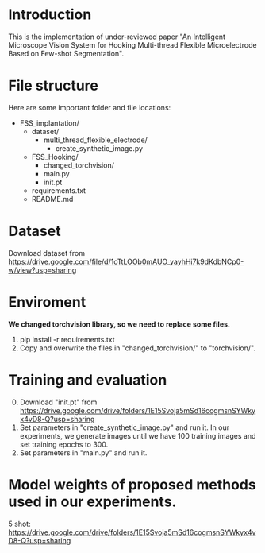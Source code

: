 # Introduction
This is the implementation of under-reviewed paper "An Intelligent Microscope Vision System for Hooking Multi-thread Flexible Microelectrode Based on Few-shot Segmentation".

# File structure
Here are some important folder and file locations:
- FSS_implantation/
  - dataset/
    - multi_thread_flexible_electrode/
      - create_synthetic_image.py
  - FSS_Hooking/
    - changed_torchvision/
    - main.py
    - init.pt
  - requirements.txt
  - README.md

# Dataset
Download dataset from https://drive.google.com/file/d/1oTtLOOb0mAUO_yayhHi7k9dKdbNCp0-w/view?usp=sharing

# Enviroment
**We changed torchvision library, so we need to replace some files.**
1. pip install -r requirements.txt
2. Copy and overwrite the files in "changed_torchvision/" to "torchvision/".

# Training and evaluation
0. Download "init.pt" from https://drive.google.com/drive/folders/1E15Svoja5mSd16cogmsnSYWkyx4vD8-Q?usp=sharing
1. Set parameters in "create_synthetic_image.py" and run it. In our experiments, we generate images until we have 100 training images and set training epochs to 300.
2. Set parameters in "main.py" and run it.

# Model weights of proposed methods used in our experiments.
5 shot: https://drive.google.com/drive/folders/1E15Svoja5mSd16cogmsnSYWkyx4vD8-Q?usp=sharing
